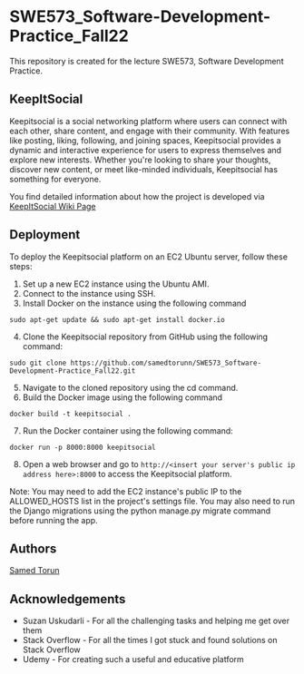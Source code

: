 # SWE573_Software-Development-Practice_Fall22
This repository is created for the lecture SWE573, Software Development Practice.

## KeepItSocial

Keepitsocial is a social networking platform where users can connect with each other, share content, and engage with their community. With features like posting, liking, following, and joining spaces, Keepitsocial provides a dynamic and interactive experience for users to express themselves and explore new interests. Whether you're looking to share your thoughts, discover new content, or meet like-minded individuals, Keepitsocial has something for everyone.

You find detailed information about how the project is developed via [KeepItSocial Wiki Page](https://github.com/samedtorunn/SWE573_Software-Development-Practice_Fall22/wiki)


## Deployment

To deploy the Keepitsocial platform on an EC2 Ubuntu server, follow these steps:


1. Set up a new EC2 instance using the Ubuntu AMI.
2. Connect to the instance using SSH.
3. Install Docker on the instance using the following command

`sudo apt-get update && sudo apt-get install docker.io`

4. Clone the Keepitsocial repository from GitHub using the following command:

`sudo git clone https://github.com/samedtorunn/SWE573_Software-Development-Practice_Fall22.git`

5. Navigate to the cloned repository using the cd command.
6. Build the Docker image using the following command

`docker build -t keepitsocial .`

7. Run the Docker container using the following command:

`docker run -p 8000:8000 keepitsocial`

8. Open a web browser and go to `http://<insert your server's public ip address here>:8000` to access the Keepitsocial platform.

Note: You may need to add the EC2 instance's public IP to the ALLOWED_HOSTS list in the project's settings file. You may also need to run the Django migrations using the python manage.py migrate command before running the app.


## Authors

[Samed Torun](https://github.com/samedtorunn)

## Acknowledgements

* Suzan Uskudarli - For all the challenging tasks and helping me get over them
* Stack Overflow - For all the times I got stuck and found solutions on Stack Overflow
* Udemy - For creating such a useful and educative platform


